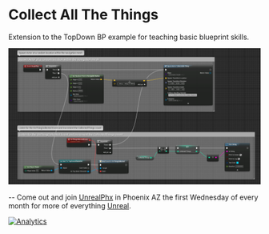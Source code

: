# Collect All The Things

Extension to the TopDown BP example for teaching basic blueprint skills.

![CollectMoreThings](https://raw.githubusercontent.com/UnrealPhx/CollectAllTheThings/master/Notes/2%20-%20Advanced%20BP/Collect%20More%20Things.png)

--
Come out and join [UnrealPhx](http://unrealphx.com) in Phoenix AZ the first Wednesday of every month for more of everything [Unreal](https://www.unrealengine.com).

[![Analytics](https://ga-beacon.appspot.com/UA-74678751-3/CollectAllTheThings/README?pixel)](https://github.com/igrigorik/ga-beacon)
